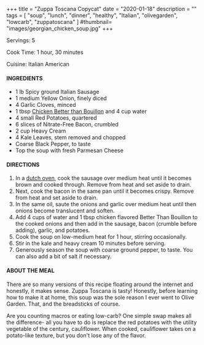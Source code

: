 +++
title = "Zuppa Toscana Copycat"
date = "2020-01-18"
description = ""
tags = [
    "soup",
    "lunch",
    "dinner",
    "healthy",
    "Italian",
    "olivegarden", 
    "lowcarb",
    "zuppatoscana"
]
#thumbnail= "images/georgian_chicken_soup.jpg"
+++

Servings: 5 <!--more-->

Cook Time: 1 hour, 30 minutes

Cuisine: Italian American

#### INGREDIENTS 

* 1 lb Spicy ground Italian Sausage
* 1 medium Yellow Onion, finely diced 
* 4 Garlic Cloves, minced 
* 1 tbsp [Chicken Better than Bouillon](https://amzn.to/38081yU) and 4 cup water
* 4 small Red Potatoes, quartered 
* 6 slices of Nitrate-Free Bacon, crumbled
* 2 cup Heavy Cream 
* 4 Kale Leaves, stem removed and chopped 
* Coarse Black Pepper, to taste
* Top the soup with fresh Parmesan Cheese

#### DIRECTIONS 

1. In a [dutch oven](https://amzn.to/3sFYTY1), cook the sausage over medium heat until it becomes brown and cooked through. Remove from heat and set aside to drain. 
2. Next, cook the bacon in the same pan until it becomes crispy. Remove from heat and set aside to drain. 
3. In the same oil, saute the onions and garlic over medium heat until then onions become translucent and soften. 
4. Add 4 cups of water and 1 tbsp chicken flavored Better Than Bouillon to the cooked onions and then add in the sausage, bacon (crumble before adding), garlic, and potatoes. 
5. Cook the soup on low-medium heat for 1 hour, stirring occasionally.  
6. Stir in the kale and heavy cream 10 minutes before serving. 
7. Generously season the soup with coarse ground pepper, to taste. You can also add a bit of salt if necessary. 

#### ABOUT THE MEAL

There are so many versions of this recipe floating around the internet and honestly, it makes sense. Zuppa Toscana is tasty! Honestly, before learning how to make it at home, this soup was the sole reason I ever went to Olive Garden. That, and the breadsticks of course.

Are you counting macros or eating low-carb? One simple swap makes all the difference- all you have to do is replace the red potatoes with the utility vegetable of the century, cauliflower. When cooked, cauliflower takes on a potato-like texture, but you don't lose any of the flavor. 
